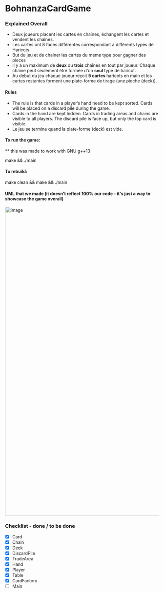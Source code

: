 # BohnanzaCardGame

### Explained Overall
- Deux joueurs placent les cartes en chaînes, échangent les cartes et vendent les chaînes.
- Les cartes ont 8 faces différentes correspondant à différents types de Haricots
- But du jeu et de chainer les cartes du meme type pour gagner des pieces
- Il y a un maximum de **deux** ou **trois** chaînes en tout par joueur. Chaque chaîne peut
  seulement être formée d'un **seul** type de haricot.
- Au debut du jeu chaque joueur reçoit __5 cartes__ haricots en main et les cartes restantes forment une plate-forme de tirage (une pioche (deck)).
#### Rules
- The rule is that cards in a player’s hand need to be kept sorted. Cards will be placed on a discard pile during the
  game.
- Cards in the hand are kept hidden. Cards in trading areas and chains are visible to all players. The discard
  pile is face up, but only the top card is visible.
- Le jeu se termine quand la plate-forme (deck) est vide.

#### To run the game:
** this was made to work with GNU g++13

make && ./main

#### To rebuild:

make clean && make && ./main

#### UML that we made (it doesn’t reflect 100% our code - it's just a way to showcase the game overall)
<img width="1014" alt="image" src="https://github.com/AymanBennaceur/BohnanzaCardGame/assets/71724174/c3b3fa8f-020e-434b-bdb1-a24c64f30443">


###  Checklist - done / to be done

- [x] Card
- [x] Chain
- [x] Deck
- [x] DiscardPile
- [x] TradeArea
- [x] Hand
- [x] Player
- [x] Table
- [x] CardFactory
- [ ] Main
